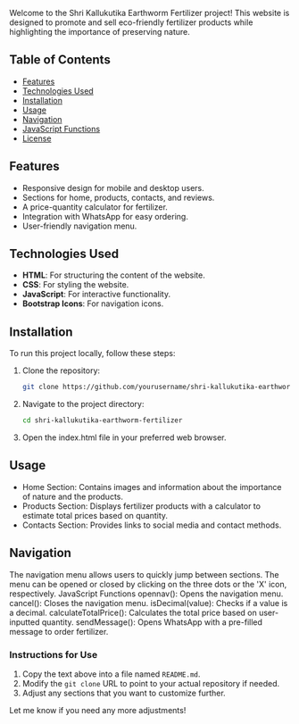 Welcome to the Shri Kallukutika Earthworm Fertilizer project! This website is designed to promote and sell eco-friendly fertilizer products while highlighting the importance of preserving nature.

## Table of Contents
- [Features](#features)
- [Technologies Used](#technologies-used)
- [Installation](#installation)
- [Usage](#usage)
- [Navigation](#navigation)
- [JavaScript Functions](#javascript-functions)
- [License](#license)

## Features
- Responsive design for mobile and desktop users.
- Sections for home, products, contacts, and reviews.
- A price-quantity calculator for fertilizer.
- Integration with WhatsApp for easy ordering.
- User-friendly navigation menu.

## Technologies Used
- **HTML**: For structuring the content of the website.
- **CSS**: For styling the website.
- **JavaScript**: For interactive functionality.
- **Bootstrap Icons**: For navigation icons.

## Installation
To run this project locally, follow these steps:

1. Clone the repository:
   ```bash
   git clone https://github.com/yourusername/shri-kallukutika-earthworm-fertilizer.git
2. Navigate to the project directory:   
   ```bash
   cd shri-kallukutika-earthworm-fertilizer
3. Open the index.html file in your preferred web browser.

## Usage
- Home Section: Contains images and information about the importance of nature and the products.
- Products Section: Displays fertilizer products with a calculator to estimate total prices based on quantity.
- Contacts Section: Provides links to social media and contact methods.

## Navigation
The navigation menu allows users to quickly jump between sections.
The menu can be opened or closed by clicking on the three dots or the 'X' icon, respectively.
JavaScript Functions
opennav(): Opens the navigation menu.
cancel(): Closes the navigation menu.
isDecimal(value): Checks if a value is a decimal.
calculateTotalPrice(): Calculates the total price based on user-inputted quantity.
sendMessage(): Opens WhatsApp with a pre-filled message to order fertilizer.

### Instructions for Use
1. Copy the text above into a file named `README.md`.
2. Modify the `git clone` URL to point to your actual repository if needed.
3. Adjust any sections that you want to customize further.

Let me know if you need any more adjustments!
   
